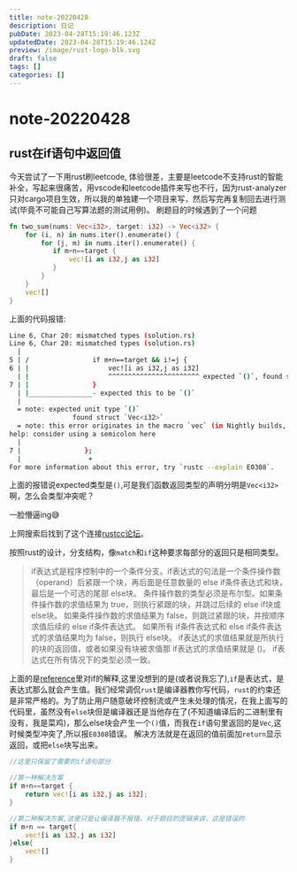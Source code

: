 ```yaml
---
title: note-20220428
description: 日记
pubDate: 2023-04-28T15:19:46.123Z
updatedDate: 2023-04-28T15:19:46.124Z
preview: /image/rust-logo-blk.svg
draft: false
tags: []
categories: []
---
```


# note-20220428

## rust在if语句中返回值

今天尝试了一下用rust刷leetcode, 体验很差，主要是leetcode不支持rust的智能补全，写起来很痛苦，用vscode和leetcode插件来写也不行，因为rust-analyzer只对cargo项目生效，所以我的单独建一个项目来写，然后写完再复制回去进行测试(毕竟不可能自己写算法题的测试用例)。
刷题目的时候遇到了一个问题
~~~rust
fn two_sum(nums: Vec<i32>, target: i32) -> Vec<i32> {
    for (i, n) in nums.iter().enumerate() {
        for (j, m) in nums.iter().enumerate() {
           if m+n==target {
               vec![i as i32,j as i32]
           }
        }
    }
    vec![]
}
~~~
上面的代码报错:
~~~bash
Line 6, Char 20: mismatched types (solution.rs)
Line 6, Char 20: mismatched types (solution.rs)
  |
5 | /                if m+n==target && i!=j {
6 | |                    vec![i as i32,j as i32]
  | |                    ^^^^^^^^^^^^^^^^^^^^^^^ expected `()`, found struct `Vec`
7 | |                }
  | |________________- expected this to be `()`
  |
  = note: expected unit type `()`
                found struct `Vec<i32>`
  = note: this error originates in the macro `vec` (in Nightly builds, run with -Z macro-backtrace for more info)
help: consider using a semicolon here
  |
7 |                };
  |                 +
For more information about this error, try `rustc --explain E0308`.
~~~

上面的报错说expected类型是`()`,可是我们函数返回类型的声明分明是`Vec<i32>`啊，怎么会类型冲突呢？

一脸懵逼ing😅

上网搜索后找到了这个连接[rustcc论坛](https://rustcc.cn/article?id=d20aeaa9-cd44-480a-8cd2-1a589f403778)。

按照rust的设计，分支结构，像`match`和`if`这种要求每部分的返回只是相同类型。

> if表达式是程序控制中的一个条件分支。if表达式的句法是一个条件操作数（operand）后紧跟一个块，再后面是任意数量的 else if条件表达式和块，最后是一个可选的尾部 else块。 条件操作数的类型必须是布尔型。如果条件操作数的求值结果为 true，则执行紧跟的块，并跳过后续的 else if块或 else块。 如果条件操作数的求值结果为 false，则跳过紧跟的块，并按顺序求值后续的 else if条件表达式。 如果所有 if条件表达式和 else if条件表达式的求值结果均为 false，则执行 else块。 if表达式的求值结果就是所执行的块的返回值，或者如果没有块被求值那 if表达式的求值结果就是 ()。 if表达式在所有情况下的类型必须一致。

上面的是[reference](https://rustwiki.org/zh-CN/reference/expressions/if-expr.html)里对if的解释,这里没想到的是(或者说我忘了),`if`是表达式，是表达式那么就会产生值。我们经常调侃`rust`是编译器教你写代码，`rust`的约束还是非常严格的。为了防止用户随意破坏控制流或产生未处理的情况，在我上面写的代码里，虽然没有`else`块但是编译器还是当他存在了(不知道编译后的二进制里有没有，我是菜鸡)，那么else块会产生一个`()`值，而我在`if`语句里返回的是`Vec`,这时候类型冲突了,所以报`E0308`错误。
解决方法就是在返回的值前面加`return`显示返回，或把`else`块写出来。

~~~rust
//这里只保留了需要的if语句部分

//第一种解决方案
if m+n==target {
    return vec![i as i32,j as i32];
}

//第二种解决方案,这里只是让编译器不报错，对于题目的逻辑来讲，这是错误的
if m+n == target{
    vec![i as i32,j as i32]
}else{
    vec![]
}

~~~